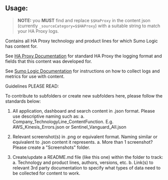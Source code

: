 ## Usage:

> **NOTE:** you **MUST** find and replace `$$HaProxy` in the content json (currently `_sourceCategory=$$HAProxy`) with a suitable string to match your HA Proxy logs.


Contains all HA Proxy technology and product lines for which Sumo Logic has content for.

See [HA Proxy Documentation](https://www.haproxy.com/blog/haproxy-log-customization/) for standard HA Proxy the logging format and fields that this content was developed for.

See [Sumo Logic Documentation](https://help.sumologic.com/) for instructions on how to collect logs and metrics for use with content.

Guidelines PLEASE READ:

To contribute to subfolders or create new subfolders here, please follow the standards below:

1. All application, dashboard and search content in .json format. Please use descriptive naming such as:
   a. Company_TechnologyLine_ContentFunction. E.g. AWS_Kinesis_Errors.json or Sentinel_Vanguard_All.json

2. Relevant screenshot(s) in .png or equivalent format. Naming similar or equivalent to .json content it represents.
   a. More than 1 screenshot? Please create a "Screenshots" folder.

3. Create/update a README.md file (like this one) within the folder to track:
   a. Technology and product lines, authors, versions, etc.
   b. Link(s) to relevant 3rd party documentation to specify what types of data need to be collected for content to work.
